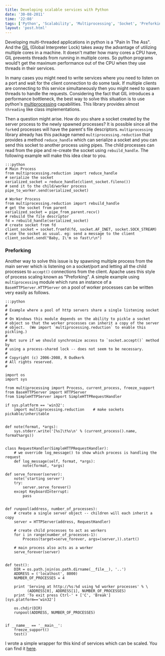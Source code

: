 ```yaml
---
title: Developing scalable services with Python
date: '30-08-2011'
time: '22:08'
tags: ['Python', 'Scalability', 'Multiprocessing', 'Socket', 'Preforking']
layout: 'post.html'
---
```

Developing multi-threaded applications in python is a "Pain In The Ass". And the [GIL](http://wiki.python.org/moin/GlobalInterpreterLock) (Global Interpreter Lock) takes away the advantage of utilizing multiple cores in a machine. It doesn't matter how many cores a CPU have, GIL prevents threads from running in multiple cores. So python programs would't get the maximum performance out of the CPU when they use threads in their services.

In many cases you might need to write services where you need to listen on a port and wait for the client connection to do some task. If multiple clients are connecting to this service simultaneously then you might need to spawn threads to handle the requests. Considering the fact that GIL introduces a performance bottleneck, the best way to solve this situation is to use python's [multiprocessing](http://docs.python.org/library/multiprocessing.html) capabilities. This library provides almost `threading` like class implementations. 

Then a question might arise. How do you share a socket created by the server process to the newly spawned processes? It is possible since all the `fork`ed processes will have the parent's file descriptors. `multiprocessing` library already has this package named `multiprocessing.reduction` that provides a method `reduce_handle` which can serialize a socket and you can send this socket to another process using pipes. The child processes can read from the pipe and re-create the socket using `rebuild_handle`. The following example will make this idea clear to you.

	:::python
	# Main Process
	from multiprocessing.reduction import reduce_handle
	# serialize the socket
	serialized_socket = reduce_handle(client_socket.fileno())
	# send it to the child/worker process
	pipe_to_worker.send(serialized_socket)

	# Worker Process
	from multiprocessing.reduction import rebuild_handle
	# get the socket from parent
	serialized_socket = pipe_from_parent.recv()
	# rebuild the file descriptor
	fd = rebuild_handle(serialized_socket)
	# create socket from fd
	client_socket = socket.fromfd(fd, socket.AF_INET, socket.SOCK_STREAM)
	# use the socket as usual. eg: send a message to the client
	client_socket.send("Baby, I\'m so fast\r\n")

### Preforking
Another way to solve this issue is by spawning multiple process from the main server which is listening on a socket/port and letting all the child processes to `accept()` connections from the client. Apache uses this style of process scaling known as "Preforking". A simple example using `multiprocessing` module which runs an instance of a `BaseHTTPServer.HTTPServer` on a pool of worker processes can be written very easily as follows.

	:::python
	#
	# Example where a pool of http servers share a single listening socket
	#
	# On Windows this module depends on the ability to pickle a socket
	# object so that the worker processes can inherit a copy of the server
	# object.  (We import `multiprocessing.reduction` to enable this pickling.)
	#
	# Not sure if we should synchronize access to `socket.accept()` method by
	# using a process-shared lock -- does not seem to be necessary.
	#
	# Copyright (c) 2006-2008, R Oudkerk
	# All rights reserved.
	#

	import os
	import sys

	from multiprocessing import Process, current_process, freeze_support
	from BaseHTTPServer import HTTPServer
	from SimpleHTTPServer import SimpleHTTPRequestHandler

	if sys.platform == 'win32':
	    import multiprocessing.reduction    # make sockets pickable/inheritable


	def note(format, *args):
	    sys.stderr.write('[%s]\t%s\n' % (current_process().name, format%args))


	class RequestHandler(SimpleHTTPRequestHandler):
	    # we override log_message() to show which process is handling the request
	    def log_message(self, format, *args):
	        note(format, *args)

	def serve_forever(server):
	    note('starting server')
	    try:
	        server.serve_forever()
	    except KeyboardInterrupt:
	        pass


	def runpool(address, number_of_processes):
	    # create a single server object -- children will each inherit a copy
	    server = HTTPServer(address, RequestHandler)

	    # create child processes to act as workers
	    for i in range(number_of_processes-1):
	        Process(target=serve_forever, args=(server,)).start()

	    # main process also acts as a worker
	    serve_forever(server)


	def test():
	    DIR = os.path.join(os.path.dirname(__file__), '..')
	    ADDRESS = ('localhost', 8000)
	    NUMBER_OF_PROCESSES = 4

	    print 'Serving at http://%s:%d using %d worker processes' % \
	          (ADDRESS[0], ADDRESS[1], NUMBER_OF_PROCESSES)
	    print 'To exit press Ctrl-' + ['C', 'Break'][sys.platform=='win32']

	    os.chdir(DIR)
	    runpool(ADDRESS, NUMBER_OF_PROCESSES)


	if __name__ == '__main__':
	    freeze_support()
	    test()

I wrote a simple wrapper for this kind of services which can be scaled. You can find it [here](https://github.com/semk/utils/blob/master/prefork_server.py).
